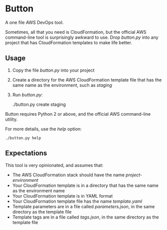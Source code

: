 # Button

A one file AWS DevOps tool.

Sometimes, all that you need is CloudFormation, but the official AWS command-line tool is surprisingly awkward to use. Drop *button.py* into any project that has CloudFormation templates to make life better.

## Usage

1) Copy the file *button.py* into your project
2) Create a directory for the AWS CloudFormation template file that has the same name as the environment, such as *staging*
3) Run *button.py*:

    ./button.py create staging

Button requires Python 2 or above, and the official AWS command-line utility.

For more details, use the *help* option:

    ./button.py help

## Expectations

This tool is very opinionated, and assumes that:

* The AWS CloudFormation stack should have the name *project-environment*
* Your CloudFormation template is in a directory that has the same name as the environment name
* Your CloudFormation template is in YAML format
* Your CloudFormation template file has the name *template.yaml*
* Template parameters are in a file called *parameters.json*, in the same directory as the template file
* Template tags are in a file called *tags.json*, in the same directory as the template file
